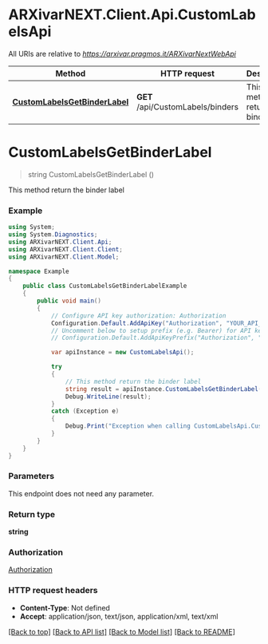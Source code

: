 # ARXivarNEXT.Client.Api.CustomLabelsApi

All URIs are relative to *https://arxivar.pragmos.it/ARXivarNextWebApi*

Method | HTTP request | Description
------------- | ------------- | -------------
[**CustomLabelsGetBinderLabel**](CustomLabelsApi.md#customlabelsgetbinderlabel) | **GET** /api/CustomLabels/binders | This method return the binder label


<a name="customlabelsgetbinderlabel"></a>
# **CustomLabelsGetBinderLabel**
> string CustomLabelsGetBinderLabel ()

This method return the binder label

### Example
```csharp
using System;
using System.Diagnostics;
using ARXivarNEXT.Client.Api;
using ARXivarNEXT.Client.Client;
using ARXivarNEXT.Client.Model;

namespace Example
{
    public class CustomLabelsGetBinderLabelExample
    {
        public void main()
        {
            // Configure API key authorization: Authorization
            Configuration.Default.AddApiKey("Authorization", "YOUR_API_KEY");
            // Uncomment below to setup prefix (e.g. Bearer) for API key, if needed
            // Configuration.Default.AddApiKeyPrefix("Authorization", "Bearer");

            var apiInstance = new CustomLabelsApi();

            try
            {
                // This method return the binder label
                string result = apiInstance.CustomLabelsGetBinderLabel();
                Debug.WriteLine(result);
            }
            catch (Exception e)
            {
                Debug.Print("Exception when calling CustomLabelsApi.CustomLabelsGetBinderLabel: " + e.Message );
            }
        }
    }
}
```

### Parameters
This endpoint does not need any parameter.

### Return type

**string**

### Authorization

[Authorization](../README.md#Authorization)

### HTTP request headers

 - **Content-Type**: Not defined
 - **Accept**: application/json, text/json, application/xml, text/xml

[[Back to top]](#) [[Back to API list]](../README.md#documentation-for-api-endpoints) [[Back to Model list]](../README.md#documentation-for-models) [[Back to README]](../README.md)

